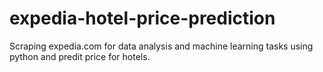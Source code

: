# expedia-hotel-price-prediction
Scraping expedia.com for data analysis and machine learning tasks using python and predit price for hotels. 
